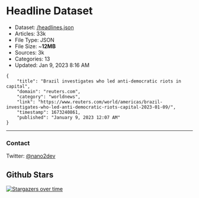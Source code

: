 # Headline Dataset

- Dataset: [/headlines.json](https://raw.githubusercontent.com/fwd/news/master/headlines.json) 
- Articles: 33k
- File Type: JSON
- File Size: ~**12MB**
- Sources: 3k
- Categories: 13
- Updated: Jan 9, 2023 8:16 AM

```
{
    "title": "Brazil investigates who led anti-democratic riots in capital",
    "domain": "reuters.com",
    "category": "worldnews",
    "link": "https://www.reuters.com/world/americas/brazil-investigates-who-led-anti-democratic-riots-capital-2023-01-09/",
    "timestamp": 1673240861,
    "published": "January 9, 2023 12:07 AM"
}
```

---

### Contact 

Twitter: [@nano2dev](https://twitter.com/nano2dev)

## Github Stars

[![Stargazers over time](https://starchart.cc/fwd/news.svg)](https://starchart.cc/fwd/news)
